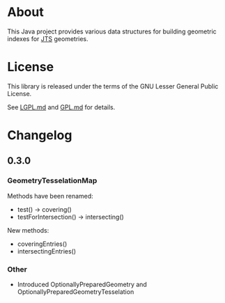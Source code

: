 # About

This Java project provides various data structures for building
geometric indexes for [JTS](https://github.com/dr-jts/jts) geometries.

# License

This library is released under the terms of the GNU Lesser General Public
License.

See  [LGPL.md](LGPL.md) and [GPL.md](GPL.md) for details.

# Changelog

## 0.3.0

### GeometryTesselationMap

Methods have been renamed:
* test() → covering()
* testForIntersection() → intersecting()

New methods:
* coveringEntries()
* intersectingEntries()

### Other

* Introduced OptionallyPreparedGeometry and OptionallyPreparedGeometryTesselation
